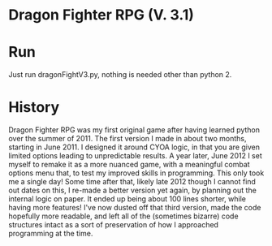 Dragon Fighter RPG (V. 3.1)
=========================

Run
==========
Just run dragonFightV3.py, nothing is needed other than python 2.

History
=======
Dragon Fighter RPG was my first original game after having learned python over the summer of 2011. The first version I made in about two months, starting in June 2011. I designed it around CYOA logic, in that you are given limited options leading to unpredictable results. A year later, June 2012 I set myself to remake it as a more nuanced game, with a meaningful combat options menu that, to test my improved skills in programming. This only took me a single day! Some time after that, likely late 2012 though I cannot find out dates on this, I re-made a better version yet again, by planning out the internal logic on paper. It ended up being about 100 lines shorter, while having more features! I've now dusted off that third version, made the code hopefully more readable, and left all of the (sometimes bizarre) code structures intact as a sort of preservation of how I approached programming at the time.
